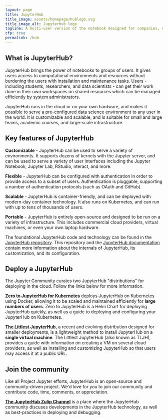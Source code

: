 ```yaml
---
layout: page
title: JupyterHub
title_image: assets/homepage/hublogo.svg
title_image_alt: JupyterHub logo
tagline: A multi-user version of the notebook designed for companies, classrooms and research labs
cfp: true
permalink: /hub
---
```


## What is JupyterHub?

JupyterHub brings the power of notebooks to groups of users. It gives
users access to computational environments and resources without burdening
the users with installation and maintenance tasks. Users - including students,
researchers, and data scientists - can get their work done in their own
workspaces on shared resources which can be managed efficiently by system administrators.

JupyterHub runs in the cloud or on your own hardware, and makes it possible
to serve a pre-configured data science environment to any user in the world.
It is customizable and scalable, and is suitable for small and large teams,
academic courses, and large-scale infrastructure.

## Key features of JupyterHub

**Customizable** - JupyterHub can be used to serve a variety of environments. It
supports dozens of kernels with the Jupyter server, and can be used to serve
a variety of user interfaces including the Jupyter Notebook, Jupyter Lab,
RStudio, nteract, and more.

**Flexible** - JupyterHub can be configured with authentication in order to
provide access to a subset of users. Authentication is pluggable, supporting
a number of authentication protocols (such as OAuth and GitHub).

**Scalable** - JupyterHub is container-friendly, and can be deployed with
modern-day container technology. It also runs on Kubernetes, and can run
with up to tens of thousands of users.

**Portable** - JupyterHub is entirely open-source and designed
to be run on a variety of infrastructure. This includes commercial cloud
providers, virtual machines, or even your own laptop hardware.

The foundational JupyterHub code and technology can be found in the [JupyterHub
repository](https://github.com/jupyterhub/jupyterhub). This repository and the
[JupyterHub documentation](https://jupyterhub.readthedocs.io/)
contain more information about the internals of JupyterHub, its customization, and its
configuration.

## Deploy a JupyterHub

The Jupyter Community curates two JupyterHub "distributions" for deploying
in the cloud. Follow the links below for more information.

**[Zero to JupyterHub for Kubernetes](https://z2jh.jupyter.org)** deploys
JupyterHub on Kubernetes using Docker, allowing it to be scaled and
maintained efficiently for **large numbers of users**. Zero to JupyterHub
is a Helm Chart for deploying JupyterHub quickly, as well as a
guide to deploying and configuring your JupyterHub on Kubernetes.

**[The Littlest JupyterHub](https://tljh.jupyter.org)**, a recent and evolving
distribution designed for smaller deployments, is a lightweight
method to install JupyterHub on a **single virtual machine**. The Littlest
JupyterHub (also known as TLJH), provides a
guide with information on creating a VM on several cloud providers, as well
as installing and customizing JupyterHub so that users may access it at a
public URL.

## Join the community

Like all Project Jupyter efforts, JupyterHub is an
open-source and community-driven project. We'd love for you
to join our community and contribute code, time, comments, or appreciation.

**[The JupyterHub Zulip Channel](https://jupyter.zulipchat.com/#narrow/channel/469744-jupyterhub)**
is a place where the JupyterHub community discuses developments in the
JupyterHub technology, as well as best-practices in deploying and debugging.

